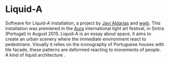 # Liquid-A
Software for Liquid-A installation, a project by [Javi Aldarias](http://javialdarias.org/) and [wwb](wwb.cc). This installation was premiered in the [Aura](http://aurafestival.pt/) international light art festival, in Sintra (Portugal) in August 2015. Liquid-A is an essay about space, it aims to create an urban scenery where the immediate environment react to pedestrians. Visually it relies on the iconography of Portuguese houses with tile facade, these patterns are deformed reacting to movements of people. A kind of liquid architecture .
